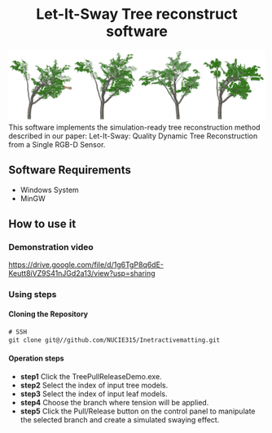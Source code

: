 <h1><center>Let-It-Sway Tree reconstruct software</center> </h1>
<img src="images/demo.png" alt="mainui" width="1080"/> <br>
This software implements the simulation-ready tree reconstruction method described in our paper: Let-It-Sway: Quality Dynamic Tree Reconstruction from a Single RGB-D Sensor.
 <h2> Software Requirements </h2>

- Windows System
- MinGW

<h2>How to use it </h2>

### Demonstration video

https://drive.google.com/file/d/1g6TgP8q6dE-Keutt8iVZ9S41nJGd2a13/view?usp=sharing

### Using steps
#### Cloning the Repository

```shell
# SSH                                                                       
git clone git@//github.com/NUCIE315/Inetractivematting.git
```
#### Operation steps
- <b>step1</b>  Click the TreePullReleaseDemo.exe.
- <b>step2</b>  Select the index of input tree models.
- <b>step3</b>  Select the index of input leaf models.
- <b>step4</b>  Choose the branch where tension will be applied.
- <b>step5</b>  Click the Pull/Release button on the control panel to manipulate the selected branch and create a simulated swaying effect.
